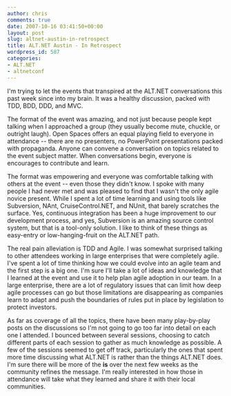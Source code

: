 ```yaml
---
author: chris
comments: true
date: 2007-10-16 03:41:50+00:00
layout: post
slug: altnet-austin-in-retrospect
title: ALT.NET Austin - In Retrospect
wordpress_id: 587
categories:
- ALT.NET
- altnetconf
---
```


I'm trying to let the events that transpired at the ALT.NET conversations this past week since into my brain. It was a healthy discussion, packed with TDD, BDD, DDD, and MVC. 

The format of the event was amazing, and not just because people kept talking when I approached a group (they usually become mute, chuckle, or outright laugh). Open Spaces offers an equal playing field to everyone in attendance -- there are no presenters, no PowerPoint presentations packed with propaganda. Anyone can convene a conversation on topics related to the event subject matter. When conversations begin, everyone is encourages to contribute and learn. 

The format was empowering and everyone was comfortable talking with others at the event -- even those they didn't know. I spoke with many people I had never met and was pleased to find that I wasn't the only agile novice present. While I spent a lot of time learning and using tools like Subversion, NAnt, CruiseControl.NET, and NUnit, that barely scratches the surface. Yes, continuous integration has been a huge improvement to our development process, and yes, Subversion is an amazing source control system, but that is a tool-only solution. I like to think of these things as easy-entry or low-hanging-fruit on the ALT.NET path.

The real pain alleviation is TDD and Agile. I was somewhat surprised talking to other attendees working in large enterprises that were completely agile. I've spent a lot of time thinking how we could evolve into an agile team and the first step is a big one. I'm sure I'll take a lot of ideas and knowledge that I learned at the event and use it to help plan agile adoption in our team. In a large enterprise, there are a lot of regulatory issues that can limit how deep agile processes can go but those limitations are disappearing as companies learn to adapt and push the boundaries of rules put in place by legislation to protect investors.

As far as coverage of all the topics, there have been many play-by-play posts on the discussions so I'm not going to go too far into detail on each one I attended. I bounced between several sessions, choosing to catch different parts of each session to gather as much knowledge as possible. A few of the sessions seemed to get off track, particularly the ones that spent more time discussing what ALT.NET is rather than the things ALT.NET does. I'm sure there will be more of the **is** over the next few weeks as the community refines the message. I'm really interested in how those in attendance will take what they learned and share it with their local communities.


